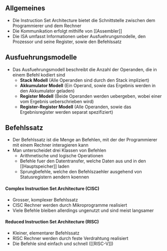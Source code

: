 ## Allgemeines
- Die Instruction Set Architecture bietet die Schnittstelle zwischen dem Programmierer und dem Rechner
- Die Kommunikation erfolgt mithilfe von [[Assembler]]
- Die ISA umfasst Informationen ueber Ausfuehrungsmodelle, den Prozessor und seine Register, sowie den Befehlssatz
## Ausfuehrungsmodelle
- Das Ausfuehrungsmodell beschreibt die Anzahl der Operanden, die in einem Befehl kodiert sind
	- **Stack Modell** (Alle Operanden sind durch den Stack impliziert)
	- **Akkumulator Modell** (Ein Operand, sowie das Ergebnis werden in den Akkumulator geladen)
	- **Register Modell** (Beide Operanden werden uebergeben, wobei einer vom Ergebnis ueberschrieben wird)
	- **Register-Register Modell** (Alle Operanden, sowie das Ergebnisregister werden separat spezifiziert)
## Befehlssatz
- Der Befehlssatz ist die Menge an Befehlen, mit der der Programmierer mit einem Rechner interagieren kann
- Man unterscheidet drei Klassen von Befehlen
	- Arithmetische und logische Operationen
	- Befehle fuer den Datentransfer, welche Daten aus und in den [[Hauptspeicher]] laden
	- Sprungbefehle, welche den Befehlszaehler ausgehend von Statusregistern aendern koennen
#### Complex Instruction Set Architecture (CISC)
- Grosser, komplexer Befehlssatz
- CISC Rechner werden durch Mikroprogramme realisiert
- Viele Befehle bleiben allerdings ungenutzt und sind meist langsamer
#### Reduced Instruction Set Architecture (RISC)
- Kleiner, elementarer Befehlssatz
- RISC Rechner werden durch feste Verdrahtung realisiert
- Die Befehle sind einfach und schnell ([[RISC-V]])